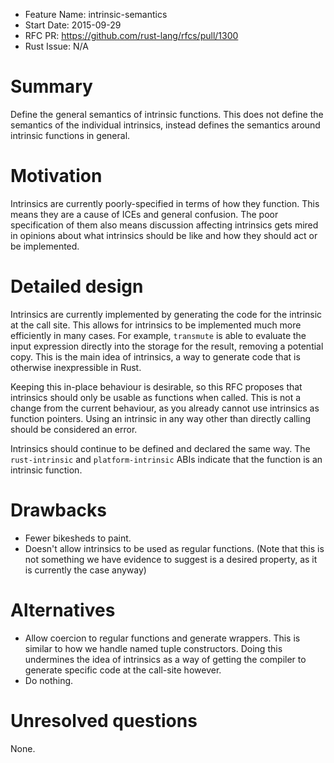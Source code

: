 - Feature Name: intrinsic-semantics
- Start Date: 2015-09-29
- RFC PR: https://github.com/rust-lang/rfcs/pull/1300
- Rust Issue: N/A

# Summary

Define the general semantics of intrinsic functions. This does not define the semantics of the
individual intrinsics, instead defines the semantics around intrinsic functions in general.

# Motivation

Intrinsics are currently poorly-specified in terms of how they function. This means they are a
cause of ICEs and general confusion. The poor specification of them also means discussion affecting
intrinsics gets mired in opinions about what intrinsics should be like and how they should act or
be implemented.

# Detailed design

Intrinsics are currently implemented by generating the code for the intrinsic at the call
site. This allows for intrinsics to be implemented much more efficiently in many cases. For
example, `transmute` is able to evaluate the input expression directly into the storage for the
result, removing a potential copy. This is the main idea of intrinsics, a way to generate code that
is otherwise inexpressible in Rust.

Keeping this in-place behaviour is desirable, so this RFC proposes that intrinsics should only be
usable as functions when called. This is not a change from the current behaviour, as you already
cannot use intrinsics as function pointers. Using an intrinsic in any way other than directly
calling should be considered an error.

Intrinsics should continue to be defined and declared the same way. The `rust-intrinsic` and
`platform-intrinsic` ABIs indicate that the function is an intrinsic function.

# Drawbacks

* Fewer bikesheds to paint.
* Doesn't allow intrinsics to be used as regular functions. (Note that this is not something we
  have evidence to suggest is a desired property, as it is currently the case anyway)

# Alternatives

* Allow coercion to regular functions and generate wrappers. This is similar to how we handle named
  tuple constructors. Doing this undermines the idea of intrinsics as a way of getting the compiler
  to generate specific code at the call-site however.
* Do nothing.

# Unresolved questions

None.
